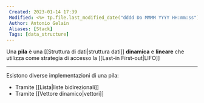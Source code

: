```yaml
---
 Created: 2023-01-14 17:39
 Modified: <%+ tp.file.last_modified_date("dddd Do MMMM YYYY HH:mm:ss") %>
 Author: Antonio Gelain
 Aliases: [Stack]
 Tags: [data_structure]
---
```


Una **pila** è una [[Struttura di dati|struttura dati]] **dinamica** e **lineare** che utilizza come strategia di accesso la [[Last-in First-out|LIFO]]

---

Esistono diverse implementazioni di una pila:
- Tramite [[Lista|liste bidirezionali]]
- Tramite [[Vettore dinamico|vettori]]